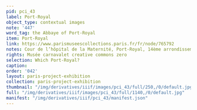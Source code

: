 ```yaml
---
pid: pci_43
label: Port-Royal
object_type: contextual images
note: '447'
word_tag: the Abbaye of Port-Royal
item: Port-Royal
link: https://www.parismuseescollections.paris.fr/fr/node/765792
notes: Cour de l’hôpital de la Maternité, Port-Royal, 14ème arrondissement, Paris
rights: Musée carnavalet creative commons zero
selection: Which Port-Royal?
caption: 
order: '042'
layout: paris-project-exhibition
collection: paris-project-exhibition
thumbnail: "/img/derivatives/iiif/images/pci_43/full/250,/0/default.jpg"
full: "/img/derivatives/iiif/images/pci_43/full/1140,/0/default.jpg"
manifest: "/img/derivatives/iiif/pci_43/manifest.json"
---
```

